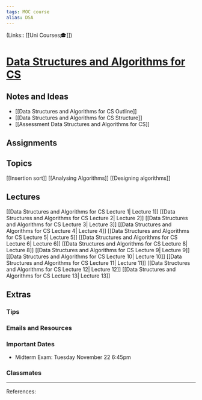 ```yaml
---
tags: MOC course
alias: DSA
---
```

(Links:: [[Uni Courses🎓]])
# [Data Structures and Algorithms for CS](https://canvas.vu.nl/courses/63793)
## Notes and Ideas
- [[Data Structures and Algorithms for CS Outline]]
- [[Data Structures and Algorithms for CS Structure]]
- [[Assessment Data Structures and Algorithms for CS]]
## Assignments
## Topics
[[Insertion sort]]
[[Analysing Algorithms]]
[[Designing algorithms]]
## Lectures
[[Data Structures and Algorithms for CS Lecture 1| Lecture 1]]
[[Data Structures and Algorithms for CS Lecture 2| Lecture 2]]
[[Data Structures and Algorithms for CS Lecture 3| Lecture 3]]
[[Data Structures and Algorithms for CS Lecture 4| Lecture 4]]
[[Data Structures and Algorithms for CS Lecture 5| Lecture 5]]
[[Data Structures and Algorithms for CS Lecture 6| Lecture 6]]
[[Data Structures and Algorithms for CS Lecture 8| Lecture 8]]
[[Data Structures and Algorithms for CS Lecture 9| Lecture 9]]
[[Data Structures and Algorithms for CS Lecture 10| Lecture 10]]
[[Data Structures and Algorithms for CS Lecture 11| Lecture 11]]
[[Data Structures and Algorithms for CS Lecture 12| Lecture 12]]
[[Data Structures and Algorithms for CS Lecture 13| Lecture 13]]
## Extras
### Tips
### Emails and Resources
### Important Dates
- Midterm Exam: Tuesday November 22 6:45pm
### Classmates
___
References:
